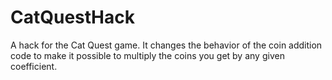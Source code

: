 # CatQuestHack
A hack for the Cat Quest game. It changes the behavior of the coin addition code to make it possible to multiply the coins you get by any given coefficient.
